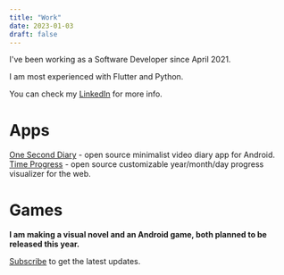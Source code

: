 ```yaml
---
title: "Work"
date: 2023-01-03
draft: false
---
```


I've been working as a Software Developer since April 2021.

I am most experienced with Flutter and Python.

You can check my <a href="https://linkedin.com/in/caio-pedroso" target="_blank">LinkedIn</a> for more info.

# Apps
<a href="https://github.com/KyleKun/one_second_diary" target="_blank">One Second Diary</a> - open source minimalist video diary app for Android.
<a href="https://github.com/KyleKun/time_progress" target="_blank">Time Progress</a> - open source customizable year/month/day progress visualizer for the web.

# Games
<b>I am making a visual novel and an Android game, both planned to be released this year.</b>

<a target="_blank" href="https://kylekun.ck.page/profile">
Subscribe</a> to get the latest updates.